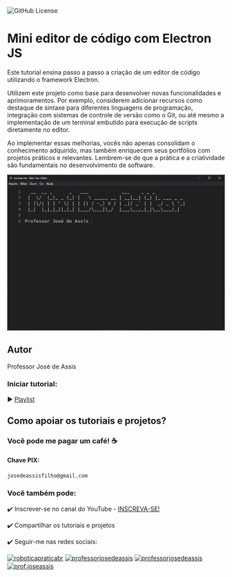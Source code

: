 ![GitHub License](https://img.shields.io/github/license/professorjosedeassis/mini-dev-editor)

# Mini editor de código com Electron JS
Este tutorial ensina passo a passo a criação de um editor de código utilizando o framework Electron.

Utilizem este projeto como base para desenvolver novas funcionalidades e aprimoramentos. Por exemplo, considerem adicionar recursos como destaque de sintaxe para diferentes linguagens de programação, integração com sistemas de controle de versão como o Git, ou até mesmo a implementação de um terminal embutido para execução de scripts diretamente no editor.

Ao implementar essas melhorias, vocês não apenas consolidam o conhecimento adquirido, mas também enriquecem seus portfólios com projetos práticos e relevantes. Lembrem-se de que a prática e a criatividade são fundamentais no desenvolvimento de software. 

![minidev](https://github.com/professorjosedeassis/mini-dev-editor/blob/main/src/public/minidev.png)
## Autor
Professor José de Assis
### Iniciar tutorial:
▶️ [Playlist](https://www.youtube.com/playlist?list=PLbEOwbQR9lqwBaRLbc0icG5ajvrFgaKqi)

## Como apoiar os tutoriais e projetos?
### Você pode me pagar um café! ☕

#### Chave PIX:
` josedeassisfilho@gmail.com `
### Você também pode:
:heavy_check_mark: Inscrever-se no canal do YouTube - [INSCREVA-SE!](https://www.youtube.com/c/RoboticapraticaBr/?sub_confirmation=1)

:heavy_check_mark: Compartilhar os tutoriais e projetos

:heavy_check_mark: Seguir-me nas redes sociais:
<p align="left">
<a href="https://www.youtube.com/c/roboticapraticabr" target="blank"><img align="center" src="https://github.com/professorjosedeassis/joseassis/blob/main/img/youtube.png" alt="roboticapraticabr" height="48" width="48" /></a>
<a href="https://linkedin.com/in/professorjosedeassis" target="blank"><img align="center" src="https://github.com/professorjosedeassis/joseassis/blob/main/img/linkedin.png" alt="professorjosedeassis" height="48" width="48" /></a>
<a href="https://fb.com/professorjosedeassis" target="blank"><img align="center" src="https://github.com/professorjosedeassis/joseassis/blob/main/img/facebook.png" alt="professorjosedeassis" height="48" width="48" /></a>
<a href="https://instagram.com/prof.joseassis" target="blank"><img align="center" src="https://github.com/professorjosedeassis/joseassis/blob/main/img/instagram.png" alt="prof.joseassis" height="48" width="48" /></a>
